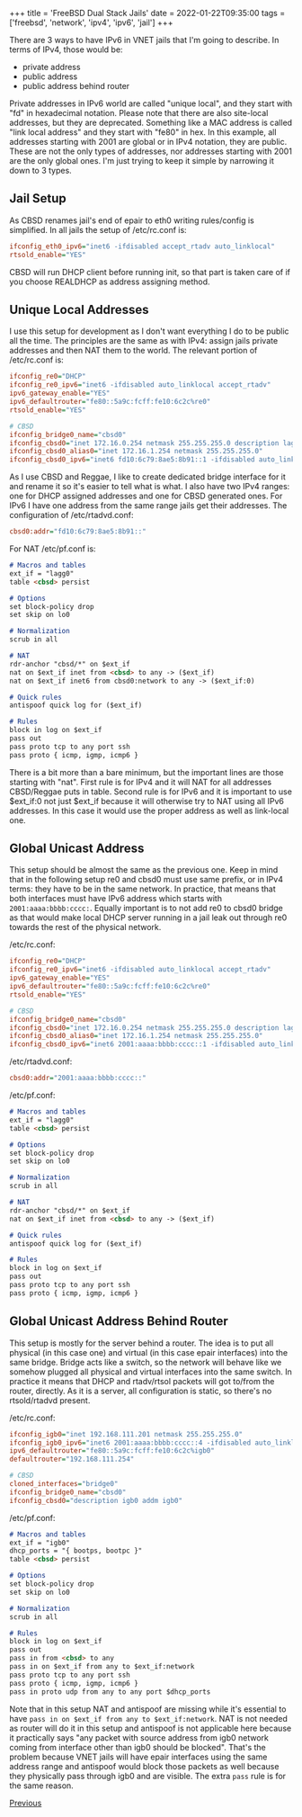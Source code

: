 +++
title = 'FreeBSD Dual Stack Jails'
date = 2022-01-22T09:35:00
tags = ['freebsd', 'network', 'ipv4', 'ipv6', 'jail']
+++


There are 3 ways to have IPv6 in VNET jails that I'm going to describe. In terms
of IPv4, those would be:

* private address
* public address
* public address behind router

Private addresses in IPv6 world are called "unique local", and they start with
"fd" in hexadecimal notation. Please note that there are also site-local
addresses, but they are deprecated. Something like a MAC address is called "link
local address" and they start with "fe80" in hex. In this example, all addresses
starting with 2001 are global or in IPv4 notation, they are public. These are
not the only types of addresses, nor addresses starting with 2001 are the only
global ones. I'm just trying to keep it simple by narrowing it down to 3 types.


## Jail Setup

As CBSD renames jail's end of epair to eth0 writing rules/config is simplified.
In all jails the setup of /etc/rc.conf is:

```ini
ifconfig_eth0_ipv6="inet6 -ifdisabled accept_rtadv auto_linklocal"
rtsold_enable="YES"
```

CBSD will run DHCP client before running init, so that part is taken care of if
you choose REALDHCP as address assigning method.


## Unique Local Addresses

I use this setup for development as I don't want everything I do to be public
all the time. The principles are the same as with IPv4: assign jails private
addresses and then NAT them to the world. The relevant portion of /etc/rc.conf
is:

```ini
ifconfig_re0="DHCP"
ifconfig_re0_ipv6="inet6 -ifdisabled auto_linklocal accept_rtadv"
ipv6_gateway_enable="YES"
ipv6_defaultrouter="fe80::5a9c:fcff:fe10:6c2c%re0"
rtsold_enable="YES"

# CBSD
ifconfig_bridge0_name="cbsd0"
ifconfig_cbsd0="inet 172.16.0.254 netmask 255.255.255.0 description lagg0"
ifconfig_cbsd0_alias0="inet 172.16.1.254 netmask 255.255.255.0"
ifconfig_cbsd0_ipv6="inet6 fd10:6c79:8ae5:8b91::1 -ifdisabled auto_linklocal"
```

As I use CBSD and Reggae, I like to create dedicated bridge interface for it
and rename it so it's easier to tell what is what. I also have two IPv4 ranges:
one for DHCP assigned addresses and one for CBSD generated ones. For IPv6 I have
one address from the same range jails get their addresses. The configuration of
/etc/rtadvd.conf:

```ini
cbsd0:addr="fd10:6c79:8ae5:8b91::"
```

For NAT /etc/pf.conf is:

```md
# Macros and tables
ext_if = "lagg0"
table <cbsd> persist

# Options
set block-policy drop
set skip on lo0

# Normalization
scrub in all

# NAT
rdr-anchor "cbsd/*" on $ext_if
nat on $ext_if inet from <cbsd> to any -> ($ext_if)
nat on $ext_if inet6 from cbsd0:network to any -> ($ext_if:0)

# Quick rules
antispoof quick log for ($ext_if)

# Rules
block in log on $ext_if
pass out
pass proto tcp to any port ssh
pass proto { icmp, igmp, icmp6 }
```

There is a bit more than a bare minimum, but the important lines are those
starting with "nat". First rule is for IPv4 and it will NAT for all addresses
CBSD/Reggae puts in <cbsd> table. Second rule is for IPv6 and it is important
to use $ext_if:0 not just $ext_if because it will otherwise try to NAT using
all IPv6 addresses. In this case it would use the proper address as well as
link-local one.


## Global Unicast Address

This setup should be almost the same as the previous one. Keep in mind that in
the following setup re0 and cbsd0 must use same prefix, or in IPv4 terms: they
have to be in the same network. In practice, that means that both interfaces
must have IPv6 address which starts with `2001:aaaa:bbbb:cccc:`. Equally
important is to not add re0 to cbsd0 bridge as that would make local DHCP server
running in a jail leak out through re0 towards the rest of the physical network.

/etc/rc.conf:

```ini
ifconfig_re0="DHCP"
ifconfig_re0_ipv6="inet6 -ifdisabled auto_linklocal accept_rtadv"
ipv6_gateway_enable="YES"
ipv6_defaultrouter="fe80::5a9c:fcff:fe10:6c2c%re0"
rtsold_enable="YES"

# CBSD
ifconfig_bridge0_name="cbsd0"
ifconfig_cbsd0="inet 172.16.0.254 netmask 255.255.255.0 description lagg0"
ifconfig_cbsd0_alias0="inet 172.16.1.254 netmask 255.255.255.0"
ifconfig_cbsd0_ipv6="inet6 2001:aaaa:bbbb:cccc::1 -ifdisabled auto_linklocal"
```

/etc/rtadvd.conf:

```ini
cbsd0:addr="2001:aaaa:bbbb:cccc::"
```

/etc/pf.conf:

```md
# Macros and tables
ext_if = "lagg0"
table <cbsd> persist

# Options
set block-policy drop
set skip on lo0

# Normalization
scrub in all

# NAT
rdr-anchor "cbsd/*" on $ext_if
nat on $ext_if inet from <cbsd> to any -> ($ext_if)

# Quick rules
antispoof quick log for ($ext_if)

# Rules
block in log on $ext_if
pass out
pass proto tcp to any port ssh
pass proto { icmp, igmp, icmp6 }
```


## Global Unicast Address Behind Router

This setup is mostly for the server behind a router. The idea is to put all
physical (in this case one) and virtual (in this case epair interfaces) into
the same bridge. Bridge acts like a switch, so the network will behave like we
somehow plugged all physical and virtual interfaces into the same switch.
In practice it means that DHCP and rtadv/rtsol packets will got to/from the
router, directly. As it is a server, all configuration is static, so there's
no rtsold/rtadvd present.

/etc/rc.conf:

```ini
ifconfig_igb0="inet 192.168.111.201 netmask 255.255.255.0"
ifconfig_igb0_ipv6="inet6 2001:aaaa:bbbb:cccc::4 -ifdisabled auto_linklocal"
ipv6_defaultrouter="fe80::5a9c:fcff:fe10:6c2c%igb0"
defaultrouter="192.168.111.254"

# CBSD
cloned_interfaces="bridge0"
ifconfig_bridge0_name="cbsd0"
ifconfig_cbsd0="description igb0 addm igb0"
```

/etc/pf.conf:

```md
# Macros and tables
ext_if = "igb0"
dhcp_ports = "{ bootps, bootpc }"
table <cbsd> persist

# Options
set block-policy drop
set skip on lo0

# Normalization
scrub in all

# Rules
block in log on $ext_if
pass out
pass in from <cbsd> to any
pass in on $ext_if from any to $ext_if:network
pass proto tcp to any port ssh
pass proto { icmp, igmp, icmp6 }
pass in proto udp from any to any port $dhcp_ports
```

Note that in this setup NAT and antispoof are missing while it's essential to
have `pass in on $ext_if from any to $ext_if:network`. NAT is not needed as
router will do it in this setup and antispoof is not applicable here because it
practically says "any packet with source address from igb0 network coming from
interface other than igb0 should be blocked". That's the problem because VNET
jails will have epair interfaces using the same address range and antispoof
would block those packets as well because they physically pass through igb0 and
are visible. The extra `pass` rule is for the same reason.

[Previous](/blog/2022/01/15/freebsd-dual-stack-network/)
